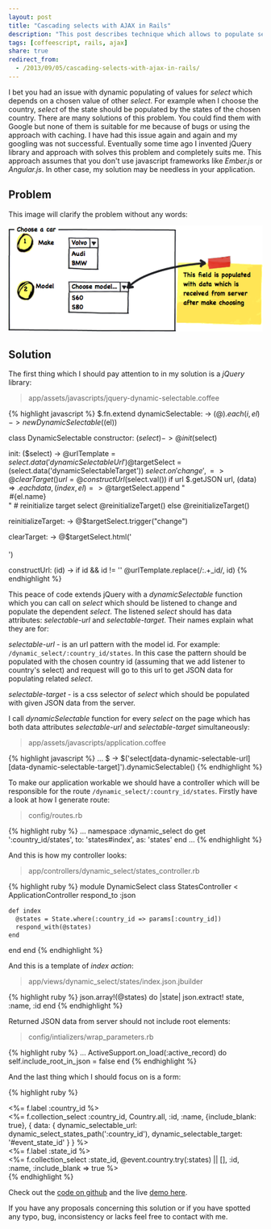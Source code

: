 ```yaml
---
layout: post
title: "Cascading selects with AJAX in Rails"
description: "This post describes technique which allows to populate select which relates to chosen value by other select. For example there 2 selects on the page: country and state, when I choose country the state's select should be populated with states of chosen country"
tags: [coffeescript, rails, ajax]
share: true
redirect_from:
  - /2013/09/05/cascading-selects-with-ajax-in-rails/
---
```



I bet you had an issue with dynamic populating of values for *select* which depends on a chosen value of other *select*. For example when I choose the country,  *select* of the state  should be populated by the states of the chosen country. There are many solutions of this problem. You could find them with Google but none of them  is suitable for me because of bugs or using the approach with caching. I have had this issue again and again and my googling was not successful. Eventually some time ago I invented jQuery library and approach with solves this problem and completely  suits me. This approach assumes that you don't use javascript frameworks like *Ember.js* or *Angular.js*.  In other case, my solution may be needless  in your application.

## Problem

This image will clarify the problem without any words:

![Cascading select](/images/select-car.png)

## Solution

The first thing which I should pay attention to in my solution is a *jQuery* library:

> app/assets/javascripts/jquery-dynamic-selectable.coffee

{% highlight javascript %}
$.fn.extend
  dynamicSelectable: ->
    $(@).each (i, el) ->
      new DynamicSelectable($(el))

class DynamicSelectable
  constructor: ($select) ->
    @init($select)

  init: ($select) ->
    @urlTemplate = $select.data('dynamicSelectableUrl')
    @$targetSelect = $($select.data('dynamicSelectableTarget'))
    $select.on 'change', =>
      @clearTarget()
      url = @constructUrl($select.val())
      if url
        $.getJSON url, (data) =>
          $.each data, (index, el) =>
            @$targetSelect.append "<option value='#{el.id}'>#{el.name}</option>"
            # reinitialize target select
          @reinitializeTarget()
      else
        @reinitializeTarget()

  reinitializeTarget: ->
    @$targetSelect.trigger("change")

  clearTarget: ->
    @$targetSelect.html('<option></option>')

  constructUrl: (id) ->
    if id && id != ''
      @urlTemplate.replace(/:.+_id/, id)
{% endhighlight %}

This peace of code extends jQuery with a *dynamicSelectable* function which you can call on *select* which should be listened to change and populate the dependent *select*. The listened *select* should has data attributes: *selectable-url* and *selectable-target*. Their names explain what they are for:

*selectable-url* - is an url pattern with the model id. For example: `/dynamic_select/:country_id/states`. In this case the pattern should be populated with the chosen country id (assuming that we add listener to country's select) and request will go to this url to get JSON data for populating related *select*.

*selectable-target* - is a css selector of *select* which should be populated with given JSON data from the server.


I call *dynamicSelectable* function for every *select* on the page which has both data attributes *selectable-url* and *selectable-target* simultaneously:

> app/assets/javascripts/application.coffee

{% highlight javascript %}
...
$ ->
  $('select[data-dynamic-selectable-url][data-dynamic-selectable-target]').dynamicSelectable()
{% endhighlight %}

To make our application workable we should have a controller which will be responsible for the route `/dynamic_select/:country_id/states`. Firstly have a look at how I generate route:

> config/routes.rb

{% highlight ruby %}
...
namespace :dynamic_select do
  get ':country_id/states', to: 'states#index', as: 'states'
end
...
{% endhighlight %}

And this is how my controller looks:

> app/controllers/dynamic_select/states_controller.rb

{% highlight ruby %}
module DynamicSelect
  class StatesController < ApplicationController
    respond_to :json

    def index
      @states = State.where(:country_id => params[:country_id])
      respond_with(@states)
    end
  end
end
{% endhighlight %}

And this is a template of *index action*:

> app/views/dynamic_select/states/index.json.jbuilder

{% highlight ruby %}
json.array!(@states) do |state|
  json.extract! state, :name, :id
end
{% endhighlight %}

Returned JSON data from server should not include root elements:

> config/intializers/wrap_parameters.rb

{% highlight ruby %}
...
ActiveSupport.on_load(:active_record) do
 self.include_root_in_json = false
end
{% endhighlight %}

And the last thing which I should focus on is a form:

{% highlight ruby %}
<div class="field">
  <%= f.label :country_id %><br>
  <%= f.collection_select :country_id, Country.all, :id, :name,
      {include_blank: true},
      { data: {
          dynamic_selectable_url: dynamic_select_states_path(':country_id'),
          dynamic_selectable_target: '#event_state_id'
        }
      } %>
</div>
<div class="field">
  <%= f.label :state_id %><br>
  <%= f.collection_select :state_id, @event.country.try(:states) || [], :id, :name, :include_blank => true  %>
</div>
{% endhighlight %}


Check out the [code on github](https://github.com/railsguides/dynamic-selectable-demo) and the live [demo here](http://afternoon-lake-2182.herokuapp.com/events/new).

If you have any proposals concerning this solution or if you have spotted any typo, bug, inconsistency or lacks feel free to contact with me.
